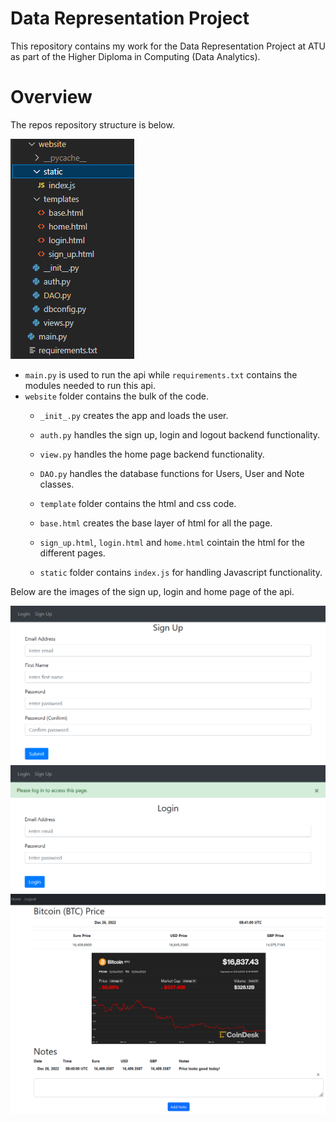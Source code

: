 # Data Representation Project 

This repository contains my work for the Data Representation Project at ATU as part of the Higher Diploma in Computing (Data Analytics). 

# Overview 

The repos repository structure is below. 

![Heading image](Content\repo.PNG) <br> 

- `main.py` is used to run the api while `requirements.txt` contains the modules needed to run this api. 
- `website` folder contains the bulk of the code. 
    - `_init_.py` creates the app and loads the user. 
    - `auth.py` handles the sign up, login and logout backend functionality. 
    - `view.py` handles the home page backend functionality. 
    - `DAO.py` handles the database functions for Users, User and Note classes. 

    - `template` folder contains the html and css code.
    - `base.html` creates the base layer of html for all the page. 
    - `sign_up.html`, `login.html` and `home.html` cointain the html for the different pages. 

    - `static` folder contains `index.js` for handling Javascript functionality.

Below are the images of the sign up, login and home page of the api. 

![Heading image](Content\signup.png) <br> 
![Heading image](Content\login.png) <br> 
![Heading image](Content\home.png) <br> 